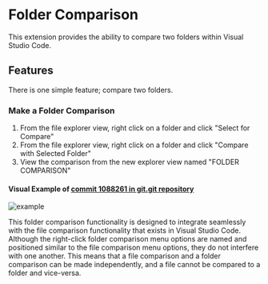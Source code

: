 # Folder Comparison

This extension provides the ability to compare two folders within Visual Studio Code.

## Features

There is one simple feature; compare two folders.

### Make a Folder Comparison

1. From the file explorer view, right click on a folder and click "Select for Compare"
2. From the file explorer view, right click on a folder and click "Compare with Selected Folder"
3. View the comparison from the new explorer view named "FOLDER COMPARISON"

#### Visual Example of [commit 1088261 in git.git repository](https://repo.or.cz/w/git.git/commitdiff/1088261f6fc90324014b5306cca4171987da85ce#patch3)

![example](resources/readme/example.gif)

This folder comparison functionality is designed to integrate seamlessly with the file comparison functionality that exists in Visual Studio Code.  Although the right-click folder comparison menu options are named and positioned similar to the file comparison menu options, they do not interfere with one another. This means that a file comparison and a folder comparison can be made independently, and a file cannot be compared to a folder and vice-versa.
